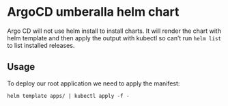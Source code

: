 # ArgoCD umberalla helm chart

Argo CD will not use helm install to install charts. It will render the chart with helm template and then apply the output with kubectl so can’t run `helm list` to list installed releases.

## Usage

To deploy our root application we need to apply the manifest:

    helm template apps/ | kubectl apply -f -
